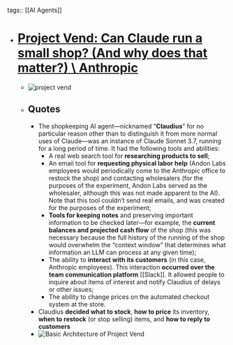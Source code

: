 tags:: [[AI Agents]]

- # [Project Vend: Can Claude run a small shop? (And why does that matter?) \ Anthropic](https://www.anthropic.com/research/project-vend-1)
	- ![project vend](https://www.anthropic.com/_next/image?url=https%3A%2F%2Fwww-cdn.anthropic.com%2Fimages%2F4zrzovbb%2Fwebsite%2F4b10e3632598a2e9b8c2532f5947eab3042307ba-3225x4000.jpg&w=3840&q=75)
	- ## Quotes
		- The shopkeeping AI agent—nicknamed “**Claudius**” for no particular reason other than to distinguish it from more normal uses of Claude—was an instance of Claude Sonnet 3.7, running for a long period of time. It had the following tools and abilities:
			- A real web search tool for **researching products to sell**;
			- An email tool for **requesting physical labor help** (Andon Labs employees would periodically come to the Anthropic office to restock the shop) and contacting wholesalers (for the purposes of the experiment, Andon Labs served as the wholesaler, although this was not made apparent to the AI). Note that this tool couldn’t send real emails, and was created for the purposes of the experiment;
			- **Tools for keeping notes** and preserving important information to be checked later—for example, the **current balances and projected cash flow** of the shop (this was necessary because the full history of the running of the shop would overwhelm the “context window” that determines what information an LLM can process at any given time);
			- The ability to **interact with its customers** (in this case, Anthropic employees). This interaction **occurred over the team communication platform** [[Slack]]. It allowed people to inquire about items of interest and notify Claudius of delays or other issues;
			- The ability to change prices on the automated checkout system at the store.
		- Claudius **decided what to stock**, **how to price** its inventory, **when to restock** (or stop selling) items, and **how to reply to customers**
		- ![Basic Architecture of Project Vend](https://www.anthropic.com/_next/image?url=https%3A%2F%2Fwww-cdn.anthropic.com%2Fimages%2F4zrzovbb%2Fwebsite%2F0ee1d466f7d4bcb40c72ff20727ce6435bc10b5b-4096x2304.png&w=3840&q=75)